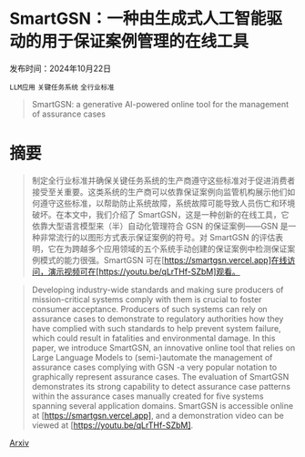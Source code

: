 # SmartGSN：一种由生成式人工智能驱动的用于保证案例管理的在线工具

发布时间：2024年10月22日

`LLM应用` `关键任务系统` `全行业标准`

> SmartGSN: a generative AI-powered online tool for the management of assurance cases

# 摘要

> 制定全行业标准并确保关键任务系统的生产商遵守这些标准对于促进消费者接受至关重要。这类系统的生产商可以依靠保证案例向监管机构展示他们如何遵守这些标准，以帮助防止系统故障，系统故障可能导致人员伤亡和环境破坏。在本文中，我们介绍了 SmartGSN，这是一种创新的在线工具，它依靠大型语言模型来（半）自动化管理符合 GSN 的保证案例——GSN 是一种非常流行的以图形方式表示保证案例的符号。对 SmartGSN 的评估表明，它在为跨越多个应用领域的五个系统手动创建的保证案例中检测保证案例模式的能力很强。SmartGSN 可在[https://smartgsn.vercel.app]在线访问，演示视频可在[https://youtu.be/qLrTHf-SZbM]观看。

> Developing industry-wide standards and making sure producers of mission-critical systems comply with them is crucial to foster consumer acceptance. Producers of such systems can rely on assurance cases to demonstrate to regulatory authorities how they have complied with such standards to help prevent system failure, which could result in fatalities and environmental damage. In this paper, we introduce SmartGSN, an innovative online tool that relies on Large Language Models to (semi-)automate the management of assurance cases complying with GSN -a very popular notation to graphically represent assurance cases. The evaluation of SmartGSN demonstrates its strong capability to detect assurance case patterns within the assurance cases manually created for five systems spanning several application domains. SmartGSN is accessible online at [https://smartgsn.vercel.app], and a demonstration video can be viewed at [https://youtu.be/qLrTHf-SZbM].

[Arxiv](https://arxiv.org/abs/2410.16675)